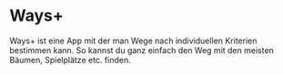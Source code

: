 # **Ways+**

Ways+ ist eine App mit der man Wege nach individuellen Kriterien bestimmen kann. So kannst du ganz einfach den Weg mit den meisten Bäumen, Spielplätze etc. finden.
